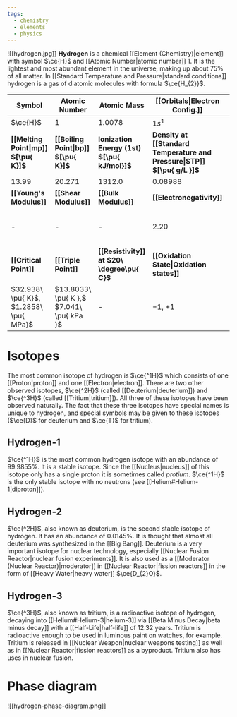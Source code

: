 ```yaml
---
tags:
  - chemistry
  - elements
  - physics
---
```

![[hydrogen.jpg]]
**Hydrogen** is a chemical [[Element (Chemistry)|element]] with symbol $\ce{H}$ and [[Atomic Number|atomic number]] $1$. It is the lightest and most abundant element in the universe, making up about $75\%$ of all matter. In [[Standard Temperature and Pressure|standard conditions]] hydrogen is a gas of diatomic molecules with formula $\ce{H_{2}}$.

| **Symbol**                             | **Atomic Number**                        | **Atomic Mass**                              | **[[Orbitals\|Electron Config.]]**                                       | **Phase**                                                         |
| -------------------------------------- | ---------------------------------------- | -------------------------------------------- | ------------------------------------------------------------------------ | ----------------------------------------------------------------- |
| $\ce{H}$                               | $1$                                      | $1.0078$                                     | $1s^1$                                                                   | gas                                                               |
| **[[Melting Point\|mp]] $[\pu{ K}]$**  | **[[Boiling Point\|bp]] $[\pu{ K}]$**    | **Ionization Energy (1st) $[\pu{ kJ/mol}]$** | **Density at [[Standard Temperature and Pressure\|STP]] $[\pu{ g/L }]$** | **Atomic Radius**                                                 |
| $13.99$                                | $20.271$                                 | $1312.0$                                     | $0.08988$                                                                | $53\ \pu{ pm }$                                                   |
| **[[Young's Modulus]]**                | **[[Shear Modulus]]**                    | **[[Bulk Modulus]]**                         | **[[Electronegativity]]**                                                | **Main [[Isotope\|isotopes]]**                                    |
| -                                      | -                                        | -                                            | $2.20$                                                                   | $\ce{^1H}:99.9855\%$ $\ce{^2H}:0.0145\%$ $\ce{^3H}: \text{trace}$ |
| **[[Critical Point]]**                 | **[[Triple Point]]**                     | **[[Resistivity]] at $20\ \degree\pu{ C}$**  | **[[Oxidation State\|Oxidation states]]**                                | **[[Electron Affinity]]**                                         |
| $32.938\ \pu{ K}$, $1.2858\ \pu{ MPa}$ | $13.8033\ \pu{ K },$ $7.041\ \pu{ kPa }$ | -                                            | $-1$, $+1$                                                               | $72.769\ \pu{ kJ/mol }$ $0.754\ \pu{ eV}$                         |

# Isotopes
The most common isotope of hydrogen is $\ce{^1H}$ which consists of one [[Proton|proton]] and one [[Electron|electron]]. There are two other observed isotopes, $\ce{^2H}$ (called [[Deuterium|deuterium]]) and $\ce{^3H}$ (called [[Tritium|tritium]]). All three of these isotopes have been observed naturally. The fact that these three isotopes have special names is unique to hydrogen, and special symbols may be given to these isotopes ($\ce{D}$ for deuterium and $\ce{T}$ for tritium).
## Hydrogen-1
$\ce{^1H}$ is the most common hydrogen isotope with an abundance of $99.9855\%$. It is a stable isotope. Since the [[Nucleus|nucleus]] of this isotope only has a single proton it is sometimes called *protium*. $\ce{^1H}$ is the only stable isotope with no neutrons (see [[Helium#Helium-1|diproton]]). 
## Hydrogen-2
$\ce{^2H}$, also known as deuterium, is the second stable isotope of hydrogen. It has an abundance of $0.0145\%$. It is thought that almost all deuterium was synthesized in the [[Big Bang]]. Deuterium is a very important isotope for nuclear technology, especially [[Nuclear Fusion Reactor|nuclear fusion experiments]]. It is also used as a [[Moderator (Nuclear Reactor)|moderator]] in [[Nuclear Reactor|fission reactors]] in the form of [[Heavy Water|heavy water]] $\ce{D_{2}O}$. 
## Hydrogen-3
$\ce{^3H}$, also known as tritium, is a radioactive isotope of hydrogen, decaying into [[Helium#Helium-3|helium-3]] via [[Beta Minus Decay|beta minus decay]] with a [[Half-Life|half-life]] of $12.32$ years. Tritium is radioactive enough to be used in luminous paint on watches, for example. Tritium is released in [[Nuclear Weapon|nuclear weapons testing]] as well as in [[Nuclear Reactor|fission reactors]] as a byproduct. Tritium also has uses in nuclear fusion.
# Phase diagram
![[hydrogen-phase-diagram.png]]